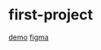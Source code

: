 # first-project
[demo](https://galmerio777.github.io/first-project/)
[figma](https://www.figma.com/file/xpngFwpgWZUN3r1OhSzJD7/clean_and_simple_website_freebie_work_file-(Copy)?node-id=0%3A1)